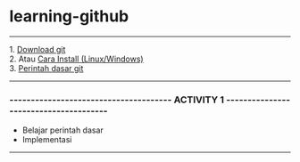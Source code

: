 # learning-github
<hr/>
1. <a href="https://git-scm.com/downloads">Download git</a><br/>
2. Atau <a href="https://www.petanikode.com/git-install/">Cara Install (Linux/Windows)</a><br/>
3. <a href="https://gist.github.com/iruwl/bad4c2128660dbd93e2d2c51b5ebf862">Perintah dasar git</a>
<hr/>
<h3>-------------------------------------- ACTIVITY 1 --------------------------------------</h3>
<ul>
  <li>Belajar perintah dasar</li>
  <li>Implementasi</li>
</ul>
<hr/>
